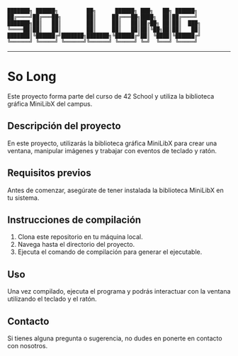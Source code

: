 
	███████╗ ██████╗         ██╗      ██████╗ ███╗   ██╗ ██████╗ 
	██╔════╝██╔═══██╗        ██║     ██╔═══██╗████╗  ██║██╔════╝ 
	███████╗██║   ██║        ██║     ██║   ██║██╔██╗ ██║██║  ███╗
	╚════██║██║   ██║        ██║     ██║   ██║██║╚██╗██║██║   ██║
	███████║╚██████╔╝███████╗███████╗╚██████╔╝██║ ╚████║╚██████╔╝
	╚══════╝ ╚═════╝ ╚══════╝╚══════╝ ╚═════╝ ╚═╝  ╚═══╝ ╚═════╝ 
---
# So Long

Este proyecto forma parte del curso de 42 School y utiliza la biblioteca gráfica MiniLibX del campus.

## Descripción del proyecto

En este proyecto, utilizarás la biblioteca gráfica MiniLibX para crear una ventana, manipular imágenes y trabajar con eventos de teclado y ratón.

## Requisitos previos

Antes de comenzar, asegúrate de tener instalada la biblioteca MiniLibX en tu sistema.

## Instrucciones de compilación

1. Clona este repositorio en tu máquina local.
2. Navega hasta el directorio del proyecto.
3. Ejecuta el comando de compilación para generar el ejecutable.

## Uso

Una vez compilado, ejecuta el programa y podrás interactuar con la ventana utilizando el teclado y el ratón.


## Contacto

Si tienes alguna pregunta o sugerencia, no dudes en ponerte en contacto con nosotros.

